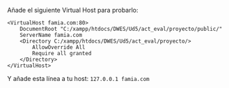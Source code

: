 Añade el siguiente Virtual Host para probarlo:

```
<VirtualHost famia.com:80>
    DocumentRoot "C:/xampp/htdocs/DWES/Ud5/act_eval/proyecto/public/"
    ServerName famia.com
    <Directory C:/xampp/htdocs/DWES/Ud5/act_eval/proyecto/>
        AllowOverride All
        Require all granted
    </Directory>
</VirtualHost>
```

Y añade esta línea a tu host: ``127.0.0.1 famia.com``
